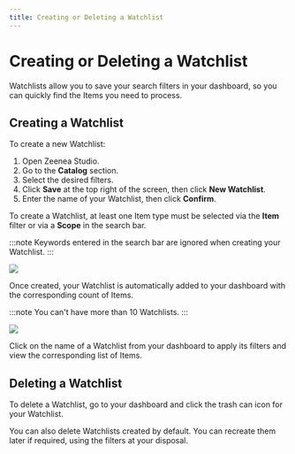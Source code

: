 ```yaml
---
title: Creating or Deleting a Watchlist
---
```


# Creating or Deleting a Watchlist

Watchlists allow you to save your search filters in your dashboard, so you can quickly find the Items you need to process.

## Creating a Watchlist

To create a new Watchlist: 

1. Open Zeenea Studio.
2. Go to the **Catalog** section.
3. Select the desired filters.
4. Click **Save** at the top right of the screen, then click **New Watchlist**.
5. Enter the name of your Watchlist, then click **Confirm**.

To create a Watchlist, at least one Item type must be selected via the **Item** filter or via a **Scope** in the search bar.

:::note
Keywords entered in the search bar are ignored when creating your Watchlist.
:::

  ![](/img/zeenea-watchlist-new.png)

Once created, your Watchlist is automatically added to your dashboard with the corresponding count of Items.

:::note
You can't have more than 10 Watchlists.
:::

  ![](/img/zeenea-watchlist-new.png)

Click on the name of a Watchlist from your dashboard to apply its filters and view the corresponding list of Items.

## Deleting a Watchlist

To delete a Watchlist, go to your dashboard and click the trash can icon for your Watchlist.

You can also delete Watchlists created by default. You can recreate them later if required, using the filters at your disposal.